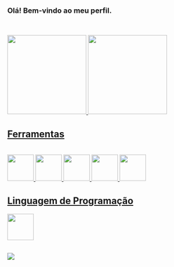 ### Olá! Bem-vindo ao meu perfil. 
##
<div style="display: inline_block"><br>
<a href="https://github.com/weslley-carvalho11">
<img loading="lazy" height="180em" src="https://github-readme-stats.vercel.app/api/top-langs/?username=weslley-carvalho11&layout=compact&langs_count=7&theme=transparent"/>
<img loading="lazy" height="180em" src="https://github-readme-stats.vercel.app/api?username=weslley-carvalho11&show_icons=true&theme=transparent&include_all_commits=true&count_private=true"/>
</div>

## Ferramentas
<div style="display: inline_block"><br>
<img loading="lazy" src="https://cdn.jsdelivr.net/gh/devicons/devicon@latest/icons/selenium/selenium-original.svg" width="60" height="60"/>
  <img loading="lazy" src="https://cdn.jsdelivr.net/gh/devicons/devicon@latest/icons/postman/postman-original.svg" width="60" height="60"/>
  <img loading="lazy" src="https://cdn.jsdelivr.net/gh/devicons/devicon@latest/icons/intellij/intellij-original.svg" width="60" height="60"/>
  <img loading="lazy" src="https://cdn.jsdelivr.net/gh/devicons/devicon@latest/icons/vscode/vscode-original-wordmark.svg" width="60" height="60"/>
  <img loading="lazy" src="https://cdn.jsdelivr.net/gh/devicons/devicon@latest/icons/azuredevops/azuredevops-original.svg"   width="60" height="60"/>
</div>

## Linguagem de Programação
<img loading="lazy" src="https://cdn.jsdelivr.net/gh/devicons/devicon@latest/icons/java/java-original-wordmark.svg" width="60" height="60"/>

##
<div> 
  <a href="https://www.linkedin.com/in/weslley-carvalho11" target="_blank"><img src="https://img.shields.io/badge/-LinkedIn-%230077B5?style=for-the-badge&logo=linkedin&logoColor=white" target="_blank"></a> 
</div>
